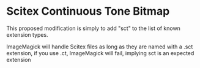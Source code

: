 # Scitex Continuous Tone Bitmap
This proposed modification is simply to add "sct" to the list of known extension types.

ImageMagick will handle Scitex files as long as they are named with a .sct extension, 
if you use .ct, ImageMagick will fail, implying sct is an expected extension

